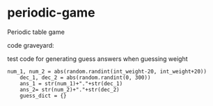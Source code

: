 # periodic-game
Periodic table game


code graveyard:

test code for generating guess answers when guessing weight
```
num_1, num_2 = abs(random.randint(int_weight-20, int_weight+20))
    dec_1, dec_2 = abs(random.randint(0, 300))
    ans_1 = str(num_1)+"."+str(dec_1)
    ans_2= str(num_2)+"."+str(dec_2)
    guess_dict = {}
```